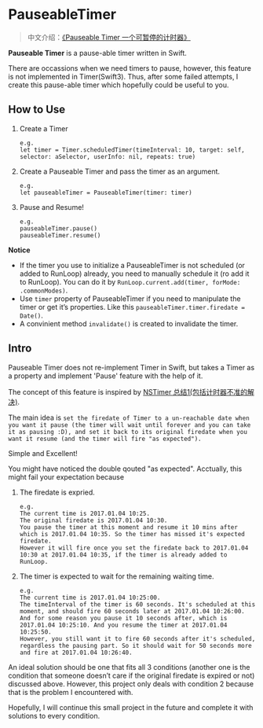 # PauseableTimer

> 中文介绍：[《Pauseable Timer 一个可暂停的计时器》](http://chengkang.me/2017/01/05/PauseableTimer%20%E4%B8%80%E4%B8%AA%E5%8F%AF%E6%9A%82%E5%81%9C%E7%9A%84%E8%AE%A1%E6%97%B6%E5%99%A8/)

**Pauseable Timer** is a pause-able timer written in Swift.

There are occassions when we need timers to pause, however, this feature is not implemented in Timer(Swift3). Thus, after some failed attempts, I create this pause-able timer which hopefully could be useful to you.

## How to Use
1. Create a Timer

	```
	e.g.
	let timer = Timer.scheduledTimer(timeInterval: 10, target: self, selector: aSelector, userInfo: nil, repeats: true)
	```

2. Create a Pauseable Timer and pass the timer as an argument.

	```
	e.g.
	let pauseableTimer = PauseableTimer(timer: timer)
	```

3. Pause and Resume!

	```
	e.g.
	pauseableTimer.pause()
	pauseableTimer.resume()
	```

**Notice**

- If the timer you use to initialize a PauseableTimer is not scheduled (or added to RunLoop) already, you need to manually schedule it (ro add it to RunLoop). You can do it by `RunLoop.current.add(timer, forMode: .commonModes)`. 
- Use `timer` property of PauseableTimer if you need to manipulate the timer or get it’s properties. Like this `pauseableTimer.timer.firedate = Date()`.
- A convinient method `invalidate()` is created to invalidate the timer.

## Intro
Pauseable Timer does not re-implement Timer in Swift, but takes a Timer as a property and implement 'Pause' feature with the help of it.

The concept of this feature is inspired by [NSTimer 总结1(包括计时器不准的解决)](http://www.jianshu.com/p/e554a164d0da). 

The main idea is `set the firedate of Timer to a un-reachable date when you want it pause (the timer will wait until forever and you can take it as pausing :D), and set it back to its original firedate when you want it resume (and the timer will fire "as expected").`

Simple and Excellent!

You might have noticed the double qouted "as expected". Acctually, this might fail your expectation because

1.  The firedate is expried.

	```
	e.g.
	The current time is 2017.01.04 10:25.
	The original firedate is 2017.01.04 10:30.
	You pause the timer at this moment and resume it 10 mins after which is 2017.01.04 10:35. So the timer has missed it's expected firedate. 
	However it will fire once you set the firedate back to 2017.01.04 10:30 at 2017.01.04 10:35, if the timer is already added to RunLoop.
	```

2. The timer is expected to wait for the remaining waiting time.

	```
	e.g.
	The current time is 2017.01.04 10:25:00.
	The timeInterval of the timer is 60 seconds. It's scheduled at this moment, and should fire 60 seconds later at 2017.01.04 10:26:00.
	And for some reason you pause it 10 seconds after, which is 2017.01.04 10:25:10. And you resume the timer at 2017.01.04 10:25:50.
	However, you still want it to fire 60 seconds after it's scheduled, regardless the pausing part. So it should wait for 50 seconds more and fire at 2017.01.04 10:26:40.
	```

An ideal solution should be one that fits all 3 conditions (another one is the condition that someone doesn’t care if the original firedate is expired or not) discussed above. However, this project only deals with condition 2 because that is the problem I encountered with.

Hopefully, I will continue this small project in the future and complete it with solutions to every condition.
